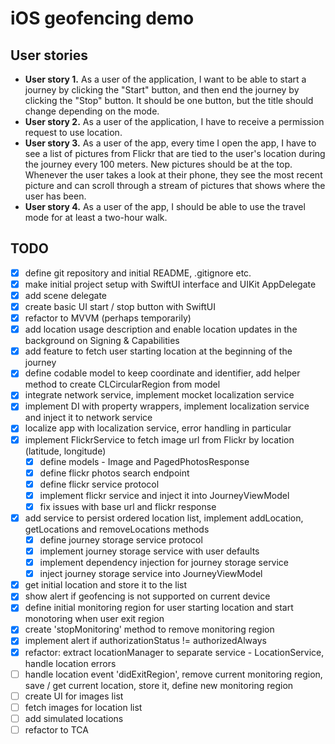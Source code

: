 # iOS geofencing demo
## User stories
- **User story 1.** As a user of the application, I want to be able to start a journey by clicking the "Start" button, and then end the journey by clicking the "Stop" button. It should be one button, but the title should change depending on the mode.
- **User story 2.** As a user of the application, I have to receive a permission request to use location.
- **User story 3.** As a user of the app, every time I open the app, I have to see a list of pictures from Flickr that are tied to the user's location during the journey every 100 meters. New pictures should be at the top. Whenever the user takes a look at their phone, they see the most recent picture and can scroll through a stream of pictures that shows where the user has been.
- **User story 4.** As a user of the app, I should be able to use the travel mode for at least a two-hour walk.

## TODO
- [x] define git repository and initial README, .gitignore etc.
- [x] make initial project setup with SwiftUI interface and UIKit AppDelegate
- [x] add scene delegate
- [x] create basic UI start / stop button with SwiftUI
- [x] refactor to MVVM (perhaps temporarily)
- [x] add location usage description and enable location updates in the background on Signing & Capabilities
- [x] add feature to fetch user starting location at the beginning of the journey
- [x] define codable model to keep coordinate and identifier, add helper method to create CLCircularRegion from model
- [x] integrate network service, implement mocket localization service
- [x] implement DI with property wrappers, implement localization service and inject it to network service
- [x] localize app with localization service, error handling in particular
- [x] implement FlickrService to fetch image url from Flickr by location (latitude, longitude)
    - [x] define models - Image and PagedPhotosResponse
    - [x] define flickr photos search endpoint
    - [x] define flickr service protocol
    - [x] implement flickr service and inject it into JourneyViewModel
    - [x] fix issues with base url and flickr response
- [x] add service to persist ordered location list, implement addLocation, getLocations and removeLocations methods
    - [x] define journey storage service protocol
    - [x] implement journey storage service with user defaults
    - [x] implement dependency injection for journey storage service
    - [x] inject journey storage service into JourneyViewModel
- [x] get initial location and store it to the list
- [x] show alert if geofencing is not supported on current device
- [x] define initial monitoring region for user starting location and start monotoring when user exit region
- [x] create 'stopMonitoring' method to remove monitoring region
- [x] implement alert if authorizationStatus != authorizedAlways
- [x] refactor: extract locationManager to separate service - LocationService, handle location errors
- [ ] handle location event 'didExitRegion', remove current monitoring region, save / get current location, store it, define new monitoring region
- [ ] create UI for images list
- [ ] fetch images for location list
- [ ] add simulated locations
- [ ] refactor to TCA

